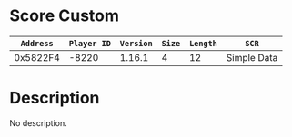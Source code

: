# Score Custom

| `Address` | `Player ID` | `Version` | `Size` | `Length` | `SCR` |
| ---------- | ----------- | --------- | ------ | -------- | ---- |
| 0x5822F4 | -8220 | 1.16.1 | 4 | 12 | Simple Data |

# Description

No description.